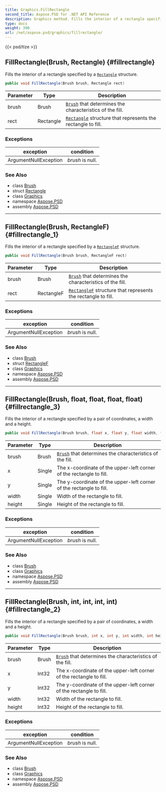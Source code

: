```yaml
---
title: Graphics.FillRectangle
second_title: Aspose.PSD for .NET API Reference
description: Graphics method. Fills the interior of a rectangle specified by a Rectangle structure
type: docs
weight: 390
url: /net/aspose.psd/graphics/fillrectangle/
---
```

{{< psd/tize >}}
## FillRectangle(Brush, Rectangle) {#fillrectangle}

Fills the interior of a rectangle specified by a [`Rectangle`](../../rectangle/) structure.

```csharp
public void FillRectangle(Brush brush, Rectangle rect)
```

| Parameter | Type | Description |
| --- | --- | --- |
| brush | Brush | [`Brush`](../../brush/) that determines the characteristics of the fill. |
| rect | Rectangle | [`Rectangle`](../../rectangle/) structure that represents the rectangle to fill. |

### Exceptions

| exception | condition |
| --- | --- |
| ArgumentNullException | *brush* is null. |

### See Also

* class [Brush](../../brush/)
* struct [Rectangle](../../rectangle/)
* class [Graphics](../)
* namespace [Aspose.PSD](../../../aspose.psd/)
* assembly [Aspose.PSD](../../../)

---

## FillRectangle(Brush, RectangleF) {#fillrectangle_1}

Fills the interior of a rectangle specified by a [`RectangleF`](../../rectanglef/) structure.

```csharp
public void FillRectangle(Brush brush, RectangleF rect)
```

| Parameter | Type | Description |
| --- | --- | --- |
| brush | Brush | [`Brush`](../../brush/) that determines the characteristics of the fill. |
| rect | RectangleF | [`RectangleF`](../../rectanglef/) structure that represents the rectangle to fill. |

### Exceptions

| exception | condition |
| --- | --- |
| ArgumentNullException | *brush* is null. |

### See Also

* class [Brush](../../brush/)
* struct [RectangleF](../../rectanglef/)
* class [Graphics](../)
* namespace [Aspose.PSD](../../../aspose.psd/)
* assembly [Aspose.PSD](../../../)

---

## FillRectangle(Brush, float, float, float, float) {#fillrectangle_3}

Fills the interior of a rectangle specified by a pair of coordinates, a width and a height.

```csharp
public void FillRectangle(Brush brush, float x, float y, float width, float height)
```

| Parameter | Type | Description |
| --- | --- | --- |
| brush | Brush | [`Brush`](../../brush/) that determines the characteristics of the fill. |
| x | Single | The x-coordinate of the upper-left corner of the rectangle to fill. |
| y | Single | The y-coordinate of the upper-left corner of the rectangle to fill. |
| width | Single | Width of the rectangle to fill. |
| height | Single | Height of the rectangle to fill. |

### Exceptions

| exception | condition |
| --- | --- |
| ArgumentNullException | *brush* is null. |

### See Also

* class [Brush](../../brush/)
* class [Graphics](../)
* namespace [Aspose.PSD](../../../aspose.psd/)
* assembly [Aspose.PSD](../../../)

---

## FillRectangle(Brush, int, int, int, int) {#fillrectangle_2}

Fills the interior of a rectangle specified by a pair of coordinates, a width and a height.

```csharp
public void FillRectangle(Brush brush, int x, int y, int width, int height)
```

| Parameter | Type | Description |
| --- | --- | --- |
| brush | Brush | [`Brush`](../../brush/) that determines the characteristics of the fill. |
| x | Int32 | The x-coordinate of the upper-left corner of the rectangle to fill. |
| y | Int32 | The y-coordinate of the upper-left corner of the rectangle to fill. |
| width | Int32 | Width of the rectangle to fill. |
| height | Int32 | Height of the rectangle to fill. |

### Exceptions

| exception | condition |
| --- | --- |
| ArgumentNullException | *brush* is null. |

### See Also

* class [Brush](../../brush/)
* class [Graphics](../)
* namespace [Aspose.PSD](../../../aspose.psd/)
* assembly [Aspose.PSD](../../../)


